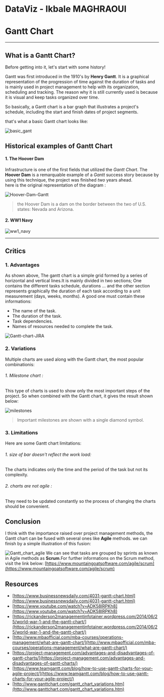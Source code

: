 # DataViz - Ikbale MAGHRAOUI 

# Gantt Chart

----
## What is a Gantt Chart?

Before getting into it, let's start with some history!

Gantt was first introduced in the 1910's by **Henry Gantt**. It is a graphical representation of the progression of time against the duration of tasks and is mainly used in project management to help with its organization, scheduling and tracking. The reason why it is still currently used is because it is visual and keep tasks organized over time.

So basically, a Gantt chart is a bar graph that illustrates a project's schedule, including the start and finish dates of project segments.

that's what a basic Gantt chart looks like:

![basic_gant](http://https://github.com/ikbale/DataViz/tree/master#dataviz/img/basic_gant.png)

## Historical examples of Gantt Chart

#### 1. The Hoover Dam

Infrastructure is one of the first fields that utilized the *Gantt Chart*. The **Hoover Dam** is a 
remarquable example of a *Gantt* success story because by using this technique, the project was finished *two* years ahead.  
here is the original representation of the diagram :

![Hoover-Dam-Gantt](http://https://github.com/ikbale/DataViz/tree/master#dataviz/img/Hoover-Dam-Gantt.jpg)


> the Hoover Dam is a dam on the border between the two of U.S. states: Nevada and Arizona.

#### 2. WW1 Navy

![ww1_navy](http://https://github.com/ikbale/DataViz/tree/master#dataviz/img/ww1_navy.png)

----
## Critics

### 1. Advantages
As shown above, The gantt chart is a simple grid formed by a series of horizontal and vertical lines.It is mainly divided in two sections; One contains the different tasks schedule, durations ... and the other section represents graphically the duration of each task according to a unit measurement (days, weeks, months). A good one must contain these informations: 

* The name of the task.
* The duration of the task.
* Task dependencies.
* Names of resources needed to complete the task.

![Gantt-chart-JIRA](http://https://github.com/ikbale/DataViz/tree/master#dataviz/img/Gantt-chart-JIRA.png)

### 2. Variations
Multiple charts are used along with the Gantt chart, the most popular combinationis:

###### 1. Milestone chart : 
This type of charts is used to show only the most important steps of the project. So when combined with the Gantt chart, it gives the result shown below:

![milestones](http://https://github.com/ikbale/DataViz/tree/master#dataviz/img/milestones.png)

> Important milestones are shown with a single diamond symbol.

### 3. Limitations
Here are some Gantt chart limitations:

###### 1. size of bar doesn't reflect the work load:
The charts indicates only the time and the period of the task but not its complexity.

###### 2. charts are not agile :
They need to be updated constantly so the process of changing the charts should be convenient.


## Conclusion

I think with the importance raised over project management methods, the Gantt chart can be fused with several ones like **Agile** methods. we can finish by a simple illustration of this fusion:

![Gantt_chart_agile](http://https://github.com/ikbale/DataViz/tree/master#dataviz/img/Gantt_chart_agile.png)
We can see that tasks are grouped by sprints as known in Agile methods as **Scrum**.For further informations on the Scrum method, visit the link below:
[https://www.mountaingoatsoftware.com/agile/scrum](https://www.mountaingoatsoftware.com/agile/scrum)

## Resources
* [https://www.businessnewsdaily.com/4031-gantt-chart.html](https://www.businessnewsdaily.com/4031-gantt-chart.html)
* [https://www.youtube.com/watch?v=ADK58IRPKh8](https://www.youtube.com/watch?v=ADK58IRPKh8)
* [https://rickanderson2managementinfotainer.wordpress.com/2014/06/25/world-war-1-and-the-gantt-chart/](https://rickanderson2managementinfotainer.wordpress.com/2014/06/25/world-war-1-and-the-gantt-chart/)
* [http://www.mbaofficial.com/mba-courses/operations-management/what-are-gantt-chart/](http://www.mbaofficial.com/mba-courses/operations-management/what-are-gantt-chart/)
* [https://project-management.com/advantages-and-disadvantages-of-gantt-charts/](https://project-management.com/advantages-and-disadvantages-of-gantt-charts/)
* [https://www.teamgantt.com/blog/how-to-use-gantt-charts-for-your-agile-project/](https://www.teamgantt.com/blog/how-to-use-gantt-charts-for-your-agile-project/)
* [http://www.ganttchart.com/gantt_chart_variations.htm](http://www.ganttchart.com/gantt_chart_variations.htm)

